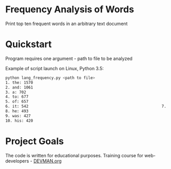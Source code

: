 # Frequency Analysis of Words

Print top ten frequent words in an arbitrary text document

# Quickstart

Program requires one argument - path to file to be analyzed

Example of script launch on Linux, Python 3.5:

```bash
python lang_frequency.py <path to file>
1. the: 1570
2. and: 1061
3. a: 702
4. to: 677
5. of: 657
6. it: 542                                                          7. in: 518
8. he: 493
9. was: 427
10. his: 420
```

# Project Goals

The code is written for educational purposes. Training course for web-developers - [DEVMAN.org](https://devman.org)
